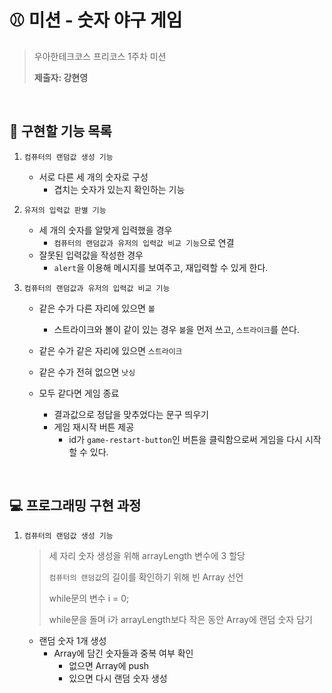 # ⚾ 미션 - 숫자 야구 게임

> 우아한테크코스 프리코스 1주차 미션
>
> **제출자: 강현영**

<br>

## 🎯 구현할 기능 목록

1. `컴퓨터의 랜덤값 생성 기능`

   * 서로 다른 세 개의 숫자로 구성
     * 겹치는 숫자가 있는지 확인하는 기능

2. `유저의 입력값 판별 기능`

   * 세 개의 숫자를 알맞게 입력했을 경우
     * `컴퓨터의 랜덤값과 유저의 입력값 비교 기능`으로 연결
   * 잘못된 입력값을 작성한 경우
     *  `alert`을 이용해 메시지를 보여주고, 재입력할 수 있게 한다.

3. `컴퓨터의 랜덤값과 유저의 입력값 비교 기능`

   * 같은 수가 다른 자리에 있으면 `볼`
     * 스트라이크와 볼이 같이 있는 경우 `볼`을 먼저 쓰고, `스트라이크`를 쓴다.
   * 같은 수가 같은 자리에 있으면 `스트라이크`
   * 같은 수가 전혀 없으면 `낫싱`

   * 모두 같다면 게임 종료
     * 결과값으로 정답을 맞추었다는 문구 띄우기
     * 게임 재시작 버튼 제공
       * id가 `game-restart-button`인 버튼을 클릭함으로써 게임을 다시 시작할 수 있다.

<br>

## 💻 프로그래밍 구현 과정

1. `컴퓨터의 랜덤값 생성 기능`

   > 세 자리 숫자 생성을 위해 arrayLength 변수에 3 할당
   >
   > `컴퓨터의 랜덤값`의 길이를 확인하기 위해 빈 Array 선언
   >
   > while문의 변수 i = 0;
   >
   > while문을 돌며 i가 arrayLength보다 작은 동안 Array에 랜덤 숫자 담기

   * 랜덤 숫자 1개 생성
     * Array에 담긴 숫자들과 중복 여부 확인
       * 없으면 Array에 push
       * 있으면 다시 랜덤 숫자 생성
